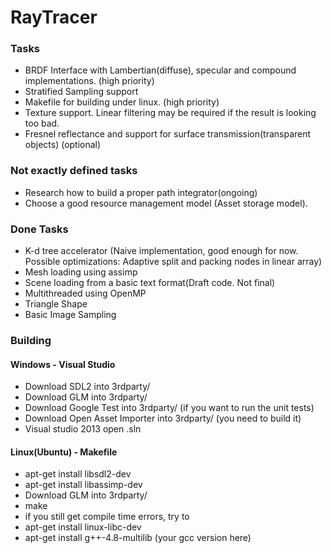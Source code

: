 # RayTracer #

### Tasks ###
 * BRDF Interface with Lambertian(diffuse), specular and compound implementations. (high priority)
 * Stratified Sampling support
 * Makefile for building under linux. (high priority)
 * Texture support. Linear filtering may be required if the result is looking too bad.
 * Fresnel reflectance and support for surface transmission(transparent objects) (optional)

### Not exactly defined tasks ###
 * Research how to build a proper path integrator(ongoing)
 * Choose a good resource management model (Asset storage model).

### Done Tasks ###
 * K-d tree accelerator (Naive implementation, good enough for now. Possible optimizations: Adaptive split and packing nodes in linear array)
 * Mesh loading using assimp
 * Scene loading from a basic text format(Draft code. Not final)
 * Multithreaded using OpenMP
 * Triangle Shape
 * Basic Image Sampling



### Building ###

#### Windows - Visual Studio ####
 * Download SDL2 into 3rdparty/
 * Download GLM into 3rdparty/
 * Download Google Test into 3rdparty/ (if you want to run the unit tests)
 * Download Open Asset Importer into 3rdparty/ (you need to build it)
 * Visual studio 2013 open .sln


#### Linux(Ubuntu) - Makefile ####
 * apt-get install libsdl2-dev
 * apt-get install libassimp-dev
 * Download GLM into 3rdparty/
 * make
 * if you still get compile time errors, try to
  * apt-get install linux-libc-dev
  * apt-get install g++-4.8-multilib (your gcc version here)
